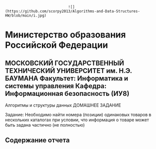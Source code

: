                                  ![](https://github.com/scorpy2013/Algorithms-and-Data-Structures-HW/blob/main/i.jpg)

# Министерство образования Российской Федерации
МОСКОВСКИЙ ГОСУДАРСТВЕННЫЙ ТЕХНИЧЕСКИЙ УНИВЕРСИТЕТ им. Н.Э. БАУМАНА
Факультет: Информатика и системы управления
Кафедра: Информационная безопасность (ИУ8)
---
Алгоритмы и структуры данных
ДОМАШНЕЕ ЗАДАНИЕ

Задание: Необходимо найти номера (позиции) одинаковых товаров в нескольких каталогах при условии, что информация о товаре может быть задана частично (не полностью)

## Содержание отчета

